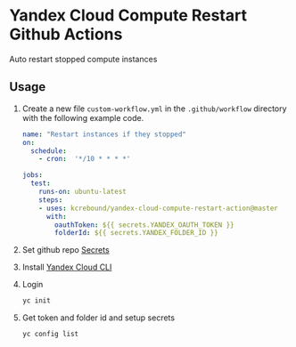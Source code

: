# Yandex Cloud Compute Restart Github Actions

Auto restart stopped compute instances

## Usage

  1. Create a new file `custom-workflow.yml` in the `.github/workflow` directory with the following example code.

        ```yaml
        name: "Restart instances if they stopped"
        on:
          schedule:
            - cron:  '*/10 * * * *'
        
        jobs:
          test:
            runs-on: ubuntu-latest
            steps:
            - uses: kcrebound/yandex-cloud-compute-restart-action@master
              with:
                oauthToken: ${{ secrets.YANDEX_OAUTH_TOKEN }}
                folderId: ${{ secrets.YANDEX_FOLDER_ID }}
        ```

  1. Set github repo [Secrets](https://help.github.com/en/articles/virtual-environments-for-github-actions#creating-and-using-secrets-encrypted-variables)

  1. Install [Yandex Cloud CLI](https://cloud.yandex.ru/docs/cli/quickstart)

  1. Login

        ```bash
        yc init
        ```
  
  1. Get token and folder id and setup secrets

        ```bash
        yc config list
        ```
